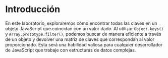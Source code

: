 # Introducción

En este laboratorio, exploraremos cómo encontrar todas las claves en un objeto JavaScript que coincidan con un valor dado. Al utilizar `Object.keys()` y `Array.prototype.filter()`, podemos buscar de manera eficiente a través de un objeto y devolver una matriz de claves que correspondan al valor proporcionado. Esta será una habilidad valiosa para cualquier desarrollador de JavaScript que trabaje con estructuras de datos complejas.

